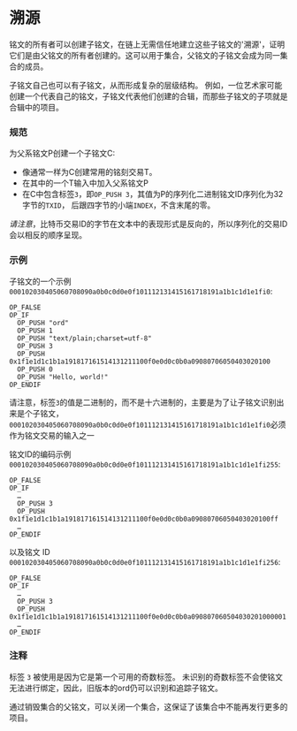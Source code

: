 溯源
==========

铭文的所有者可以创建子铭文，在链上无需信任地建立这些子铭文的'溯源'，证明它们是由父铭文的所有者创建的。这可以用于集合，父铭文的子铭文会成为同一集合的成员。

子铭文自己也可以有子铭文，从而形成复杂的层级结构。
例如，一位艺术家可能创建一个代表自己的铭文，子铭文代表他们创建的合辑，而那些子铭文的子项就是合辑中的项目。



### 规范

为父系铭文P创建一个子铭文C:

- 像通常一样为C创建常用的铭刻交易T。
- 在其中的一个T输入中加入父系铭文P
- 在C中包含标签`3`，即`OP_PUSH 3`，其值为P的序列化二进制铭文ID序列化为32字节的`TXID`，
后跟四字节的小端`INDEX`，不含末尾的零。



_请注意_，比特币交易ID的字节在文本中的表现形式是反向的，所以序列化的交易ID会以相反的顺序呈现。

### 示例

子铭文的一个示例 
`000102030405060708090a0b0c0d0e0f101112131415161718191a1b1c1d1e1fi0`:


```
OP_FALSE
OP_IF
  OP_PUSH "ord"
  OP_PUSH 1
  OP_PUSH "text/plain;charset=utf-8"
  OP_PUSH 3
  OP_PUSH 
0x1f1e1d1c1b1a191817161514131211100f0e0d0c0b0a09080706050403020100
  OP_PUSH 0
  OP_PUSH "Hello, world!"
OP_ENDIF
```




请注意，标签`3`的值是二进制的，而不是十六进制的，主要是为了让子铭文识别出来是个子铭文，
`000102030405060708090a0b0c0d0e0f101112131415161718191a1b1c1d1e1fi0`必须作为铭文交易的输入之一




铭文ID的编码示例 
`000102030405060708090a0b0c0d0e0f101112131415161718191a1b1c1d1e1fi255`:


```
OP_FALSE
OP_IF
  …
  OP_PUSH 3
  OP_PUSH 
0x1f1e1d1c1b1a191817161514131211100f0e0d0c0b0a09080706050403020100ff
  …
OP_ENDIF
```



以及铭文 ID 
`000102030405060708090a0b0c0d0e0f101112131415161718191a1b1c1d1e1fi256`:

```
OP_FALSE
OP_IF
  …
  OP_PUSH 3
  OP_PUSH 
0x1f1e1d1c1b1a191817161514131211100f0e0d0c0b0a090807060504030201000001
  …
OP_ENDIF
```



### 注释

标签 `3` 被使用是因为它是第一个可用的奇数标签。
未识别的奇数标签不会使铭文无法进行绑定，因此，旧版本的ord仍可以识别和追踪子铭文。

通过销毁集合的父铭文，可以关闭一个集合，这保证了该集合中不能再发行更多的项目。

